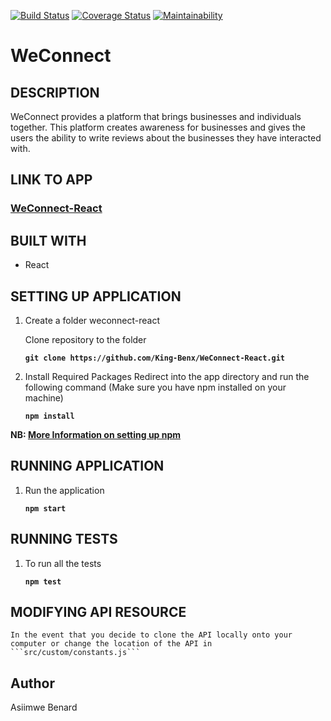[![Build Status](https://travis-ci.org/King-Benx/WeConnect-React.svg?branch=master)](https://travis-ci.org/King-Benx/WeConnect-React) [![Coverage Status](https://coveralls.io/repos/github/King-Benx/WeConnect-React/badge.svg?branch=master)](https://coveralls.io/github/King-Benx/WeConnect-React?branch=master)
[![Maintainability](https://api.codeclimate.com/v1/badges/7db8dcb37c4b7ae00475/maintainability)](https://codeclimate.com/github/King-Benx/WeConnect-React/maintainability)
# WeConnect

## DESCRIPTION

WeConnect provides a platform that brings businesses and individuals together. This platform
creates awareness for businesses and gives the users the ability to write reviews about the
businesses they have interacted with.

## LINK TO APP
### [WeConnect-React](https://weconnect-reactjs.herokuapp.com)


## BUILT WITH

* React

## SETTING UP APPLICATION

1. Create a folder weconnect-react

    Clone repository to the folder

    **```git clone https://github.com/King-Benx/WeConnect-React.git```**


2. Install Required Packages Redirect into the app directory and run the following command (Make sure you have npm installed on your machine)

    **```npm install```**

**NB: [More Information on setting up npm](https://docs.npmjs.com/cli/install)**

## RUNNING APPLICATION

1. Run the application

    **```npm start```**

## RUNNING TESTS

1. To run all the tests

    **```npm test```**

## MODIFYING API RESOURCE
    In the event that you decide to clone the API locally onto your computer or change the location of the API in 
    ```src/custom/constants.js```

## Author

Asiimwe Benard
